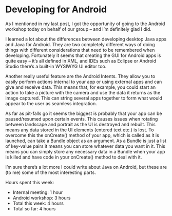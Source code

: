 # Developing for Android
As I mentioned in my last post, I got the opportunity of going to the Android workshop today on behalf of our group – and I’m definitely glad I did.

I learned a lot about the differences between developing desktop Java apps and Java for Android. They are two completely different ways of doing things with different considerations that need to be remembered when developing. Fortunately it seems that creating the GUI for Android apps is quite easy – it’s all defined in XML, and IDEs such as Eclipse or Android Studio there’s a built-in WYSIWYG UI editor too.

Another really useful feature are the Android Intents. They allow you to easily perform actions internal to your app or using external apps and can give and receive data. This means that, for example, you could start an action to take a picture with the camera and use the data it returns as the image captured. This can string several apps together to form what would appear to the user as seamless integration.

As far as pit-falls go it seems the biggest is probably that your app can be paused/resumed upon certain events. This causes issues when rotating between landscape and portrait as the UI is destroyed and rebuilt. This means any data stored in the UI elements (entered text etc.) is lost. To overcome this the onCreate() method of your app, which is called as it is launched, can take a Bundle object as an argument. As a Bundle is just a list of key-value pairs it means you can store whatever data you want in it. This means you can simply store any necessary data in a Bundle when your app is killed and have code in your onCreate() method to deal with it.


I’m sure there’s a lot more I could write about Java on Android, but these are (to me) some of the most interesting parts.

Hours spent this week:
  - Internal meeting: 1 hour
  - Android workshop: 3 hours
  - Total this week: 4 hours
  - Total so far: 4 hours
